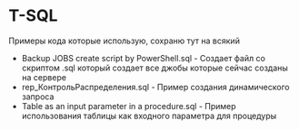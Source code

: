 # T-SQL
Примеры кода которые использую, сохраню тут на всякий

- Backup JOBS create script by PowerShell.sql - Создает файл со скриптом .sql который создает все джобы которые сейчас созданы на сервере 
- rep_КонтрольРаспределения.sql - Пример создания динамического запроса
- Table as an input parameter in a procedure.sql - Пример использования таблицы как входного параметра для процедуры
